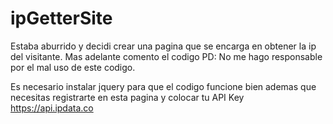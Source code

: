 # ipGetterSite
Estaba aburrido y decidi crear una pagina que se encarga en obtener la ip del visitante. Mas adelante comento el codigo
PD: No me hago responsable por el mal uso de este codigo.


Es necesario instalar jquery para que el codigo funcione bien ademas que necesitas registrarte en esta pagina y colocar tu API Key https://api.ipdata.co
